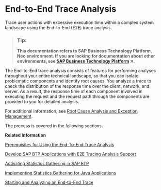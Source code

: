 <!-- loioa1e3101e108a4ca7a2a8c62654534ef8 -->

# End-to-End Trace Analysis

Trace user actions with excessive execution time within a complex system landscape using the End-to-End \(E2E\) trace analysis.

> ### Tip:  
> **This documentation refers to SAP Business Technology Platform, Neo environment. If you are looking for documentation about other environments, see [SAP Business Technology Platform](https://help.sap.com/viewer/65de2977205c403bbc107264b8eccf4b/Cloud/en-US/6a2c1ab5a31b4ed9a2ce17a5329e1dd8.html "SAP Business Technology Platform (SAP BTP) is an integrated offering comprised of four technology portfolios: database and data management, application development and integration, analytics, and intelligent technologies. The platform offers users the ability to turn data into business value, compose end-to-end business processes, and build and extend SAP applications quickly.") :arrow_upper_right:.**

The End-to-End trace analysis consists of features for performing analyses throughout your entire technical landscape, so that you can isolate problematic components and identify root causes. You analyze a trace to check the distribution of the response time over the client, network, and server. As a result, the response time of each component involved in executing the request and the request path through the components are provided to you for detailed analysis.

For additional information, see [Root Cause Analysis and Exception Management](https://help.sap.com/viewer/82f6dd44db4e4518aad4dfce00116fcf/7.2.06/en-US/82005e9c-8dd0-4cd4-8144-5c18af6c26e2.html).

The process is covered in the following sections.

**Related Information**  


[Prerequisites for Using the End-To-End Trace Analysis](prerequisites-for-using-the-end-to-end-trace-analysis-8eaaffc.md)

[Develop SAP BTP Applications with E2E Tracing Analysis Support](develop-sap-btp-applications-with-e2e-tracing-analysis-support-8566412.md)

[Activating Statistics Gathering in SAP BTP](activating-statistics-gathering-in-sap-btp-3f61c0f.md)

[Implementing Statistics Gathering for Java Applications](implementing-statistics-gathering-for-java-applications-05a0710.md)

[Starting and Analyzing an End-to-End Trace](starting-and-analyzing-an-end-to-end-trace-2ebf43b.md)

